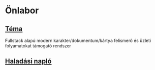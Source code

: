# Önlabor
## [Téma](https://www.aut.bme.hu/Task/23-24-tavasz/Fullstack-alapu-modern-karakter)
Fullstack alapú modern karakter/dokumentum/kártya felismerő és üzleti folyamatokat támogató rendszer

## [Haladási napló](https://docs.google.com/document/d/1lzh5dGaKfHcXSdRQJbmSAakjnDAcitlRk6MZ9UpTBNw/edit?usp=sharing)